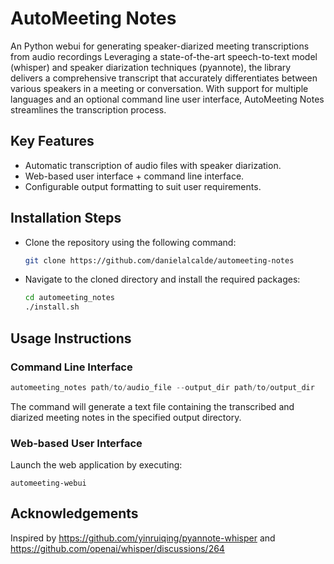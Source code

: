 # AutoMeeting Notes
An Python webui for generating speaker-diarized meeting transcriptions from audio recordings
Leveraging a state-of-the-art speech-to-text model (whisper) and speaker diarization techniques (pyannote), the library delivers a comprehensive transcript that accurately differentiates between various speakers in a meeting or conversation. With support for multiple languages and an optional command line user interface, AutoMeeting Notes streamlines the transcription process.

## Key Features

- Automatic transcription of audio files with speaker diarization.
- Web-based user interface + command line interface.
- Configurable output formatting to suit user requirements.


## Installation Steps

- Clone the repository using the following command:
    
    ```sh
    git clone https://github.com/danielalcalde/automeeting-notes
    
    ```
    
- Navigate to the cloned directory and install the required packages:
    
    ```sh
    cd automeeting_notes
    ./install.sh
    
    ```
    

## Usage Instructions

### Command Line Interface
```py
automeeting_notes path/to/audio_file --output_dir path/to/output_dir
```

The command will generate a text file containing the transcribed and diarized meeting notes in the specified output directory.


### Web-based User Interface
Launch the web application by executing:
```
automeeting-webui
```

## Acknowledgements
Inspired by https://github.com/yinruiqing/pyannote-whisper and https://github.com/openai/whisper/discussions/264